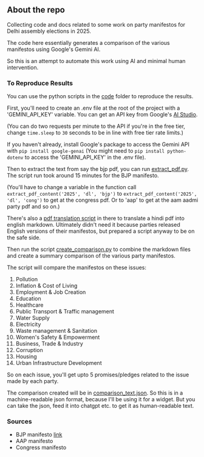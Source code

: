 ## About the repo
Collecting code and docs related to some work on party manifestos for Delhi assembly elections in 2025.

The code here essentially generates a comparison of the various manifestos using Google's Gemini AI. 

So this is an attempt to automate this work using AI and minimal human intervention.

### To Reproduce Results 
You can use the python scripts in the [code](/code) folder to reproduce the results. 

First, you'll need to create an .env file at the root of the project with a 'GEMINI_API_KEY' variable. You can get an API key from Google's [AI Studio](https://aistudio.google.com/).

(You can do two requests per minute to the API if you're in the free tier, change `time.sleep` to `30` seconds to be in line with free tier rate limits.)

If you haven't already, install Google's package to access the Gemini API with `pip install google-genai` (You might need to `pip install python-dotenv` to access the 'GEMINI_API_KEY' in the .env file).

Then to extract the text from say the bjp pdf, you can run [extract_pdf.py](code/extract_pdf.py). The script run took around 15 minutes for the BJP manifesto.

(You'll have to change a variable in the function call `extract_pdf_content('2025', 'dl', 'bjp')` to  `extract_pdf_content('2025', 'dl', 'cong')` to get at the congress pdf. Or to 'aap' to get at the aam aadmi party pdf and so on.)

There's also a [pdf translation script](code/translate_pdf.py) in there to translate a hindi pdf into english markdown. Ultimately didn't need it because parties released English versions of their manifestos, but prepared a script anyway to be on the safe side.

Then run the script [create_comparison.py](code/create_comparison.py) to combine the markdown files and create a summary comparison of the various party manifestos.

The script will compare the manifestos on these issues:
  1. Pollution
  2. Inflation & Cost of Living
  3. Employment & Job Creation
  4. Education
  5. Healthcare
  6. Public Transport & Traffic management
  7. Water Supply
  8. Electricity
  9. Waste management & Sanitation
  10. Women's Safety & Empowerment
  11. Business, Trade & Industry
  12. Corruption
  13. Housing
  14. Urban Infrastructure Development

So on each issue, you'll get upto 5 promises/pledges related to the issue made by each party.

The comparison created will be in [comparison_text.json](manifestos/comparison_text.json). So this is in a machine-readable json format, because I'll be using it for a widget. But you can take the json, feed it into chatgpt etc. to get it as human-readable text.

### Sources
* BJP manifesto [link](https://www.bjp.org/files/election-manifesto-documents/Delhi-Manifesto_25-01-2025_English_0.pdf)
* AAP manifesto
* Congress manifesto